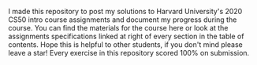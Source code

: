 I made this repository to post my solutions to Harvard University's 2020 CS50 intro course assignments and document my progress during the course.
You can find the materials for the course here or look at the assignments specifications linked at right of every section in the table of contents.
Hope this is helpful to other students, if you don't mind please leave a star! Every exercise in this repository scored 100% on submission.
